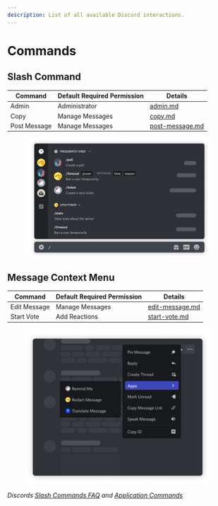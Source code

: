 ```yaml
---
description: List of all available Discord interactions.
---
```


# Commands

## Slash Command

| Command      | Default Required Permission | Details                                      |
| ------------ | --------------------------- | -------------------------------------------- |
| Admin        | Administrator               | [admin.md](admin.md "mention")               |
| Copy         | Manage Messages             | [copy.md](copy.md "mention")                 |
| Post Message | Manage Messages             | [post-message.md](post-message.md "mention") |

<figure><img src="../../.gitbook/assets/discord-slash-command.png" alt=""><figcaption></figcaption></figure>

## Message Context Menu

| Command      | Default Required Permission | Details                                      |
| ------------ | --------------------------- | -------------------------------------------- |
| Edit Message | Manage Messages             | [edit-message.md](edit-message.md "mention") |
| Start Vote   | Add Reactions               | [start-vote.md](start-vote.md "mention")     |

<figure><img src="../../.gitbook/assets/discord-message-context-menu.png" alt=""><figcaption></figcaption></figure>



_Discords_ [_Slash Commands FAQ_](https://support.discord.com/hc/en-us/articles/1500000368501-Slash-Commands-FAQ) _and_ [_Application Commands_](https://discord.com/developers/docs/interactions/application-commands)

